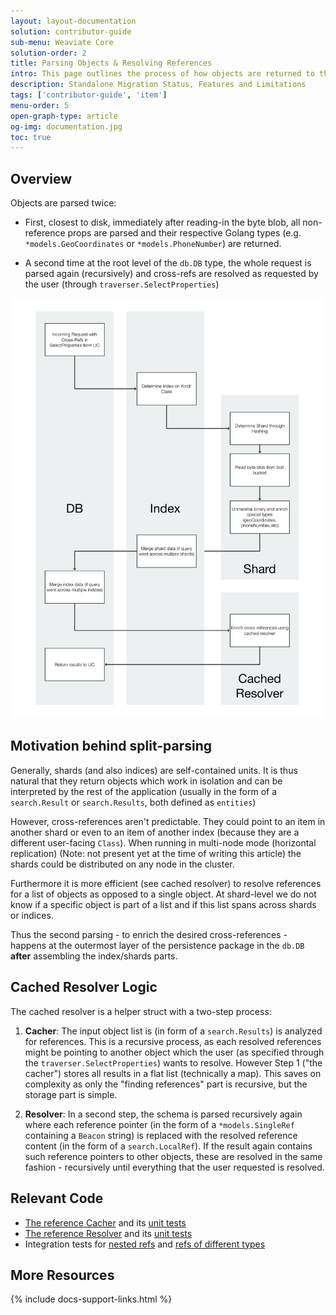 ```yaml
---
layout: layout-documentation
solution: contributor-guide
sub-menu: Weaviate Core
solution-order: 2
title: Parsing Objects & Resolving References
intro: This page outlines the process of how objects are returned to the user (in more detail to the use case requesting data from the db) and how and and what level cross-references are resolved.
description: Standalone Migration Status, Features and Limitations
tags: ['contributor-guide', 'item']
menu-order: 5
open-graph-type: article
og-img: documentation.jpg
toc: true
---
```


## Overview

Objects are parsed twice:

* First, closest to disk, immediately after reading-in the byte blob, all
  non-reference props are parsed and their respective Golang types (e.g.
  `*models.GeoCoordinates` or `*models.PhoneNumber`) are returned.

* A second time at the root level of the `db.DB` type, the whole request is
  parsed again (recursively) and cross-refs are resolved as requested by the
  user (through `traverser.SelectProperties`)

![returning objects with references](/img/guides/contributor/resolving.png "returning objects with references")

## Motivation behind split-parsing

Generally, shards (and also indices) are self-contained units. It is thus
natural that they return objects which work in isolation and can be interpreted
by the rest of the application (usually in the form of a `search.Result` or
`search.Results`, both defined as `entities`)

However, cross-references aren't predictable. They could point to an item in
another shard or even to an item of another index (because they are a different
user-facing `Class`). When running in multi-node mode (horizontal replication)
(Note: not present yet at the time of writing this article) the shards could be
distributed on any node in the cluster.

Furthermore it is more efficient (see cached resolver) to resolve references
for a list of objects as opposed to a single object. At shard-level we do not
know if a specific object is part of a list and if this list spans across
shards or indices.

Thus the second parsing - to enrich the desired cross-references - happens at
the outermost layer of the persistence package in the `db.DB` **after**
assembling the index/shards parts.

## Cached Resolver Logic

The cached resolver is a helper struct with a two-step process:

1. **Cacher**: The input object list is (in form of a `search.Results`) is analyzed for
   references. This is a recursive process, as each resolved references might
   be pointing to another object which the user (as specified through the
   `traverser.SelectProperties`) wants to resolve. However Step 1 ("the
   cacher") stores all results in a flat list (technically a map). This saves
   on complexity as only the "finding references" part is recursive, but the
   storage part is simple.

2. **Resolver**: In a second step, the schema is parsed recursively again where each
   reference pointer (in the form of a `*models.SingleRef` containing a
   `Beacon` string) is replaced with the resolved reference content (in the
   form of a `search.LocalRef`). If the result again contains such reference
   pointers to other objects, these are resolved in the same fashion -
   recursively until everything that the user requested is resolved.

## Relevant Code 

* [The reference Cacher](https://github.com/semi-technologies/weaviate/blob/master/adapters/repos/db/refcache/cacher.go) and its [unit tests](https://github.com/semi-technologies/weaviate/blob/master/adapters/repos/db/refcache/cacher_test.go)
* [The reference Resolver](https://github.com/semi-technologies/weaviate/blob/master/adapters/repos/db/refcache/resolver.go) and its [unit tests](https://github.com/semi-technologies/weaviate/blob/master/adapters/repos/db/refcache/resolver_test.go)
* Integration tests for [nested refs](https://github.com/semi-technologies/weaviate/blob/master/adapters/repos/db/crud_references_integration_test.go) and [refs of different types](https://github.com/semi-technologies/weaviate/blob/master/adapters/repos/db/crud_references_multiple_types_integration_test.go)

## More Resources

{% include docs-support-links.html %}
